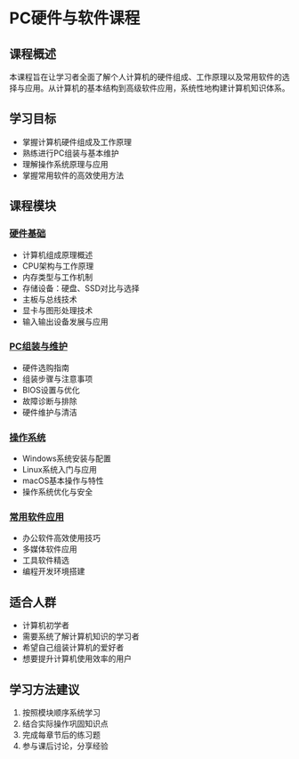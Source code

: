 # PC硬件与软件课程

## 课程概述

本课程旨在让学习者全面了解个人计算机的硬件组成、工作原理以及常用软件的选择与应用。从计算机的基本结构到高级软件应用，系统性地构建计算机知识体系。

## 学习目标

- 掌握计算机硬件组成及工作原理
- 熟练进行PC组装与基本维护
- 理解操作系统原理与应用
- 掌握常用软件的高效使用方法

## 课程模块

### [硬件基础](./hardware/index.md)
- 计算机组成原理概述
- CPU架构与工作原理
- 内存类型与工作机制
- 存储设备：硬盘、SSD对比与选择
- 主板与总线技术
- 显卡与图形处理技术
- 输入输出设备发展与应用

### [PC组装与维护](./assembly/index.md)
- 硬件选购指南
- 组装步骤与注意事项
- BIOS设置与优化
- 故障诊断与排除
- 硬件维护与清洁

### [操作系统](./os/index.md)
- Windows系统安装与配置
- Linux系统入门与应用
- macOS基本操作与特性
- 操作系统优化与安全

### [常用软件应用](./software/index.md)
- 办公软件高效使用技巧
- 多媒体软件应用
- 工具软件精选
- 编程开发环境搭建

## 适合人群

- 计算机初学者
- 需要系统了解计算机知识的学习者
- 希望自己组装计算机的爱好者
- 想要提升计算机使用效率的用户

## 学习方法建议

1. 按照模块顺序系统学习
2. 结合实际操作巩固知识点
3. 完成每章节后的练习题
4. 参与课后讨论，分享经验 